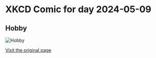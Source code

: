 
# XKCD Comic for day 2024-05-09

## Hobby

![Hobby](https://imgs.xkcd.com/comics/hobby.jpg "The only one of these games I really played was Area 51")

[Visit the original page](https://xkcd.com/53/)
